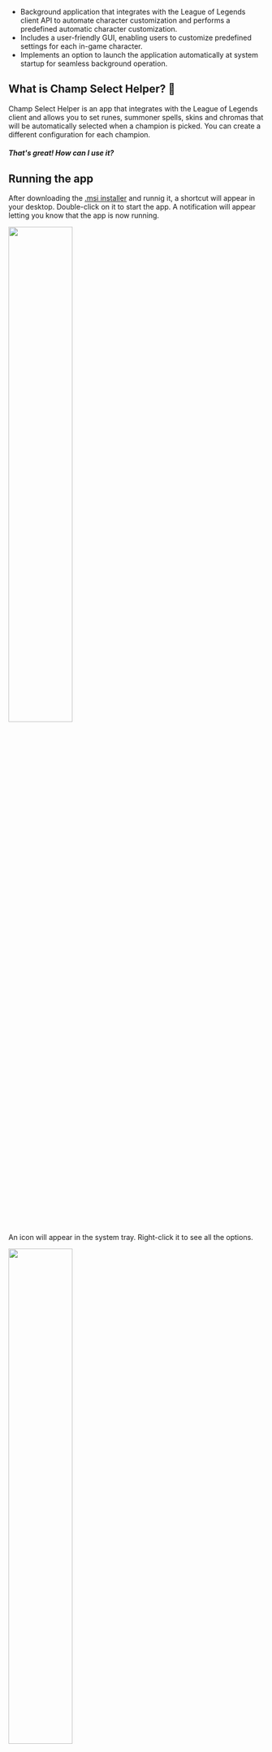 - Background application that integrates with the League of Legends client API to automate character customization and performs a predefined automatic character customization.
- Includes a user-friendly GUI, enabling users to customize predefined settings for each in-game character.
- Implements an option to launch the application automatically at system startup for seamless background operation.

## What is Champ Select Helper? 🤔

Champ Select Helper is an app that integrates with the League of Legends client and allows you to set runes, summoner spells, skins and chromas that will be automatically selected when a champion is picked. You can create a different configuration for each champion.

#### *That's great! How can I use it?*

## Running the app

After downloading the [.msi installer](https://github.com/SergioArbesu/ChampSelectHelper/releases) and runnig it, a shortcut will appear in your desktop. Double-click on it to start the app. A notification will appear letting you know that the app is now running.

<img src="https://github.com/user-attachments/assets/5db79459-d556-44f5-b1ff-e956f77b664c" width="50%" height="50%"/>

<br/>An icon will appear in the system tray. Right-click it to see all the options.

<img src="https://github.com/user-attachments/assets/76cc028e-22a8-4a47-b23b-6c2b35ddec49" width="50%" height="50%"/>

## Changing the settings

You can open the settings window by clicking on the Settings option or left-clicking the icon.

<img src="https://github.com/user-attachments/assets/16cd8f71-ce4e-4d32-b006-953f67d91ef8" width="75%" height="75%"/>

<br/>You can tick one of checkboxes for skins, spells and runes, you can tick two or you can tick all three of them.

### Skins and Chromas

You can select your favorite skin and chroma.

> Note: if you select a skin or chroma you don't own, the League of Legends client will not pick it.

<img src="https://github.com/user-attachments/assets/6a8724f7-1398-4115-8415-e1e3eb8a8c19" width="75%" height="75%"/>

<br/>If you can't decide which skin or chroma you like the most, you can let the app make the decision for you. Click on the random checkbox and select the skins you want the app to choose from.

<img src="https://github.com/user-attachments/assets/b8b2a2a3-6179-4f85-ae52-63c028267443" width="75%" height="75%"/>

### Summoner spells

You can select two summoner spells and which key they are mapped to (D and F).

<img src="https://github.com/user-attachments/assets/9cadcb2a-b256-410e-aa8c-9b68cac82bcd" width="75%" height="75%"/>

### Runes

You can create a rune page.

<img src="https://github.com/user-attachments/assets/e5e43783-10b7-4466-acc0-b08dfc2593f9" width="75%" height="75%"/>

## Pick a champion during Champ Select



## The app runs in the background!

You don't need to have the settings window open. The app will run in the background and connect to the League of Legends client even when the settings window is closed. If you want to stop the app, select Quit when right-clicking the system tray icon.

## What happens when a patch changes the runes/spells/skins?

Nothing! The app will continue to work with the updated runes/spells/skins. Keep in mind that you will have to change your settings if something you had selected, like a rune, gets deleted or replaced by another one.
